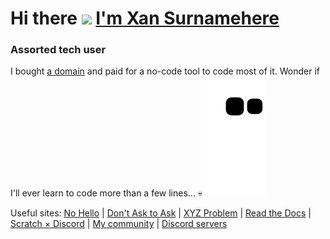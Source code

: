 <a name="top"></a>
# Hi there <a href="https://xan.lol" target="_blank"><img src="https://raw.githubusercontent.com/devxan/devxan/master/wave.gif" height="40rem"></a> <a href="https://xan.lol" target="_blank">I'm Xan Surnamehere</a>
### Assorted tech user


I bought [a domain](https://xan.lol) and paid for a no-code tool to code most of it. Wonder if I'll ever learn to code more than a few lines... 💀
[![Snake animation](https://raw.githubusercontent.com/devxan/devxan/output/github-contribution-grid-snake.svg)](https://github.com/Platane/snk)

Useful sites: [No Hello](https://nohello.net) | [Don't Ask to Ask](https://dontasktoask.com) | [XYZ Problem](https://xyproblem.info/) | [Read the Docs](https://readthedocs.vercel.app) | [Scratch × Discord](https://scratch.xan.lol) | [My community](https://xanation.xan.lol/) | [Discord servers](https://servers.xan.lol/)
